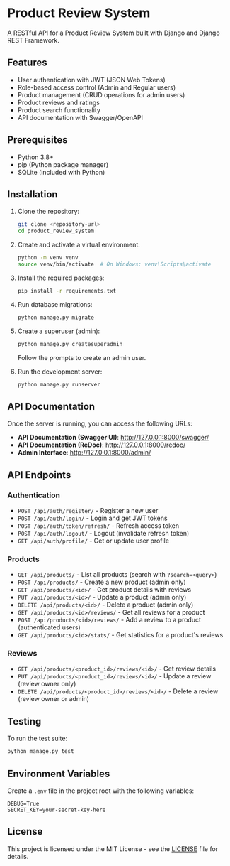 # Product Review System

A RESTful API for a Product Review System built with Django and Django REST Framework.

## Features

- User authentication with JWT (JSON Web Tokens)
- Role-based access control (Admin and Regular users)
- Product management (CRUD operations for admin users)
- Product reviews and ratings
- Product search functionality
- API documentation with Swagger/OpenAPI

## Prerequisites

- Python 3.8+
- pip (Python package manager)
- SQLite (included with Python)

## Installation

1. Clone the repository:
   ```bash
   git clone <repository-url>
   cd product_review_system
   ```

2. Create and activate a virtual environment:
   ```bash
   python -m venv venv
   source venv/bin/activate  # On Windows: venv\Scripts\activate
   ```

3. Install the required packages:
   ```bash
   pip install -r requirements.txt
   ```

4. Run database migrations:
   ```bash
   python manage.py migrate
   ```

5. Create a superuser (admin):
   ```bash
   python manage.py createsuperadmin
   ```
   Follow the prompts to create an admin user.

6. Run the development server:
   ```bash
   python manage.py runserver
   ```

## API Documentation

Once the server is running, you can access the following URLs:

- **API Documentation (Swagger UI)**: http://127.0.0.1:8000/swagger/
- **API Documentation (ReDoc)**: http://127.0.0.1:8000/redoc/
- **Admin Interface**: http://127.0.0.1:8000/admin/

## API Endpoints

### Authentication

- `POST /api/auth/register/` - Register a new user
- `POST /api/auth/login/` - Login and get JWT tokens
- `POST /api/auth/token/refresh/` - Refresh access token
- `POST /api/auth/logout/` - Logout (invalidate refresh token)
- `GET /api/auth/profile/` - Get or update user profile

### Products

- `GET /api/products/` - List all products (search with `?search=<query>`)
- `POST /api/products/` - Create a new product (admin only)
- `GET /api/products/<id>/` - Get product details with reviews
- `PUT /api/products/<id>/` - Update a product (admin only)
- `DELETE /api/products/<id>/` - Delete a product (admin only)
- `GET /api/products/<id>/reviews/` - Get all reviews for a product
- `POST /api/products/<id>/reviews/` - Add a review to a product (authenticated users)
- `GET /api/products/<id>/stats/` - Get statistics for a product's reviews

### Reviews

- `GET /api/products/<product_id>/reviews/<id>/` - Get review details
- `PUT /api/products/<product_id>/reviews/<id>/` - Update a review (review owner only)
- `DELETE /api/products/<product_id>/reviews/<id>/` - Delete a review (review owner or admin)

## Testing

To run the test suite:

```bash
python manage.py test
```

## Environment Variables

Create a `.env` file in the project root with the following variables:

```
DEBUG=True
SECRET_KEY=your-secret-key-here
```

## License

This project is licensed under the MIT License - see the [LICENSE](LICENSE) file for details.
